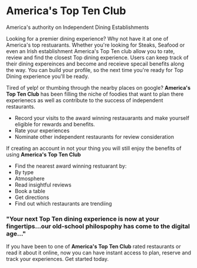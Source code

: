 # America's Top Ten Club
America's authority on Independent Dining Establishments

Looking for a premier dining experience? Why not have it at one of America's top restuarants. Whether you're looking for Steaks, Seafood or even an Irish establishment America's Top Ten club allow you to rate, review and find the closest Top dining experience. Users can keep track of their dining expereinces and become and receieve specail benefits along the way. You can build your profile, so the next time you're ready for Top Dining experience you'll be ready. 

Tired of yelp! or thumbing through the nearby places on google? **America's Top Ten Club** has been filling the niche of foodies that want to plan there experienecs as well as contribute to the success of independent restaurants.

* Record your visits to the award winning restauarants and make yourself eligible for rewards and benefits.
* Rate your experiences
* Nominate other independent restaurants for review consideration

If creating an account in not your thing you will still enjoy the benefits of using **America's Top Ten Club**

* Find the nearest award winning restuarant by:
* By type 
* Atmosphere
* Read insightful reviews
* Book a table
* Get directions
* Find out which restaurants are trendiing

### "Your next Top Ten dining experience is now at your fingertips...our old-school philospophy has come to the digital age..."

If you have been to one of **America's Top Ten Club** rated restaurants or read it about it online, now you can have instant access to plan, reserve and track your experiences. Get started today.
